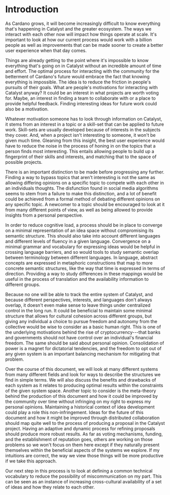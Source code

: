 # Introduction
As Cardano grows, it will become increasingly difficult to know everything that's happening in Catalyst and the greater ecosystem.
The ways we interact with each other now will impact how things operate at scale.
It's important to look at how our current process would work with a billion people as well as improvements that can be made sooner to create a better user experience when that day comes.

Things are already getting to the point where it's impossible to know everything that's going on in Catalyst without an incredible amount of time and effort.
The optimal process for interacting with the community for the betterment of Cardano's future would embrace the fact that knowing everything is impossible.
The idea is to reduce the friction in people's pursuits of their goals.
What are people's motivations for interacting with Catalyst anyway?
It could be an interest in what projects are worth voting for.
Maybe, an interest in finding a team to collaborate with or a place to provide helpful feedback.
Finding interesting ideas for future work could also be a motivation.

Whatever motivation someone has to look through information on Catalyst, it stems from an interest in a topic or a skill-set that can be applied to future work.
Skill-sets are usually developed because of interests in the subjects they cover.
And, when a project isn't interesting to someone, it won't be given much time.
Gleaning from this insight, the best user experience would have to reduce the noise in the process of honing in on the topics that a person finds most interesting.
This entails allowing people to build up a fingerprint of their skills and interests, and matching that to the space of possible projects.

There is an important distinction to be made before progressing any further.
Finding a way to bypass topics that aren't interesting is not the same as allowing differing opinions on a specific topic to compete with each other in an individuals thoughts.
The disfunction found in social media algorithms seems to stem from a failure to make this distinction, and a lot of benefit could be achieved from a formal method of debating different opinions on any specific topic. 
A newcomer to a topic should be encouraged to look at it from many different points of view, as well as being allowed to provide insights from a personal perspective.

In order to reduce cognitive load, a process should be in place to converge on a minimal representation of an idea space without compromising its semantic structure.
This should also take into account different languages and different levels of fluency in a given language.
Convergence on a minimal grammar and vocabulary for expressing ideas would be helpful in crossing language barriers, and so would tools to study semantic overlap between terminology between different languages.
In language, abstract concepts are expressed in metaphoric constructions that map to more concrete semantic structures, like the way that time is expressed in terms of direction.
Providing a way to study differences in these mappings would be useful in the process of translation and the availability information to different groups.

Because no one will be able to track the entire system of Catalyst, and because different perspectives, interests, and languages don't always overlap, it doesn't even make sense to leave things under centralized control in the long run.
It could be beneficial to maintain some minimal structure that allows for cultural cohesion across different groups, but giving any individual a choice to pursue freedom and autonomy from the collective would be wise to consider as a basic human right.
This is one of the underlying motivations behind the rise of cryptocurrency---that banks and governments should not have control over an individual's financial freedom.
The same should be said about personal opinion.
Consolidation of power is a magnet for dictatorial tendencies, and the freedom to opt out of any given system is an important balancing mechanism for mitigating that problem. 

Over the course of this document, we will look at many different systems from many different fields and look for ways to describe the structures we find in simple terms.
We will also discuss the benefits and drawbacks of each system as it relates to producing optimal results within the constraints of the given system space.
Another topic to consider is the meta-theory behind the production of this document and how it could be improved by the community over time without infringing on my right to express my personal opinions.
Maintaining a historical context of idea development could play a role this non-infringement.
Ideas for the future of this document and how it might be improved through distributed collaboration should map quite well to the process of producing a proposal in the Catalyst project.
Having an adaptive and dynamic process for refining proposals should produce more robust results.
As far as voting mechanisms, funding, and the establishment of reputation goes, others are working on those problems so we won't focus on them here except if they naturally present themselves within the beneficial aspects of the systems we explore.
If my intuitions are correct, the way we view those things will be more productive if we take this approach.

Our next step in this process is to look at defining a common technical vocabulary to reduce the possibility of miscommunication on my part.
This can be seen as an instance of increasing cross-cultural availability of a set of ideas and how they relate to each other.

